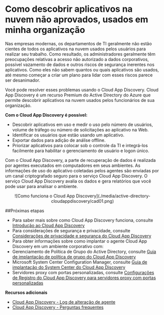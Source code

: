 <properties 
	pageTitle="Como descobrir aplicativos na nuvem não aprovados, usados em minha organização" 
	description="Este tópico descreve o que é o Cloud App Discovery e por que usá-lo." 
	services="active-directory" 
	documentationCenter="" 
	authors="markusvi" 
	manager="swadhwa" 
	editor="lisatoft"/>

<tags 
	ms.service="active-directory" 
	ms.workload="identity" 
	ms.tgt_pltfrm="na" 
	ms.devlang="na" 
	ms.topic="article" 
	ms.date="07/23/2015" 
	ms.author="markusvi"/>

# Como descobrir aplicativos na nuvem não aprovados, usados em minha organização

Nas empresas modernas, os departamentos de TI geralmente não estão cientes de todos os aplicativos na nuvem usados pelos usuários para realizar seu trabalho. Como resultado, os administradores geralmente têm preocupações relativas a acesso não autorizado a dados corporativos, possível vazamento de dados e outros riscos de segurança inerentes nos aplicativos. Como eles não sabem quantos ou quais aplicativos são usados, até mesmo começar a criar um plano para lidar com esses riscos parece ser desanimador.

Você pode resolver esses problemas usando o Cloud App Discovery. Cloud App Discovery é um recurso Premium do Active Directory do Azure que permite descobrir aplicativos na nuvem usados pelos funcionários de sua organização.


**Com o Cloud App Discovery é possível:**

* Descobrir aplicativos em uso e medir o uso pelo número de usuários, volume de tráfego ou número de solicitações ao aplicativo na Web. 
* Identificar os usuários que estão usando um aplicativo. 
* Exportar dados para adição de análise offline. 
* Priorizar aplicativos para colocar sob o controle da TI e integrá-los facilmente para habilitar o gerenciamento de usuário e logon único. 

Com o Cloud App Discovery, a parte de recuperação de dados é realizada por agentes executados em computadores em seus ambientes. As informações de uso do aplicativo coletadas pelos agentes são enviadas por um canal criptografado seguro para o serviço Cloud App Discovery. O serviço Cloud App Discovery avalia os dados e gera relatórios que você pode usar para analisar o ambiente.


<center>![Como funciona o Cloud App Discovery](./media/active-directory-cloudappdiscovery/cad01.png)</center>

##Próximas etapas


* Para saber mais sobre como Cloud App Discovery funciona, consulte [Introdução ao Cloud App Discovery](http://social.technet.microsoft.com/wiki/contents/articles/30962.getting-started-with-cloud-app-discovery.aspx) 
* Para considerações de segurança e privacidade, consulte [Considerações de privacidade e segurança do Cloud App Discovery](active-directory-cloudappdiscovery-security-and-privacy-considerations.md) 
* Para obter informações sobre como implantar o agente Cloud App Discovery em um ambiente corporativo com: 
 * Gerenciamento de Política de Grupo do Active Directory, consulte [Guia de implantação de política de grupo do Cloud App Discovery](http://social.technet.microsoft.com/wiki/contents/articles/30965.cloud-app-discovery-group-policy-deployment-guide.aspx) 
 * Microsoft System Center Configuration Manager, consulte [Guia de implantação do System Center do Cloud App Discovery](http://social.technet.microsoft.com/wiki/contents/articles/30968.cloud-app-discovery-system-center-deployment-guide.aspx) 
 * Servidores proxy com portas personalizadas, consulte [Configurações de Registro do Cloud App Discovery para servidores proxy com portas personalizadas](active-directory-cloudappdiscovery-registry-settings-for-proxy-services.md) 





**Recursos adicionais**


* [Cloud App Discovery - Log de alteração de agente ](http://social.technet.microsoft.com/wiki/contents/articles/24616.cloud-app-discovery-agent-changelog.aspx)
* [Cloud App Discovery - Perguntas frequentes](http://social.technet.microsoft.com/wiki/contents/articles/24037.cloud-app-discovery-frequently-asked-questions.aspx)

<!---HONumber=July15_HO5-->